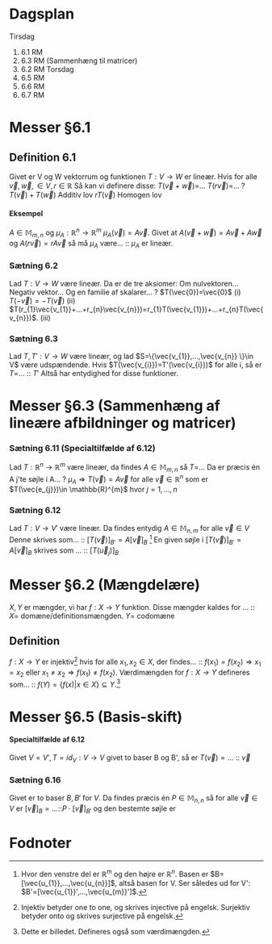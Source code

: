 # Dagsplan

Tirsdag
1. 6.1 RM
2. 6.3 RM (Sammenhæng til matricer)
3. 6.2 RM
Torsdag
1. 6.5 RM
2. 6.6 RM
3. 6.7 RM
# Messer §6.1
## Definition 6.1

Givet er V og W vektorrum og funktionen $T:V \to W$ er lineær. 
Hvis for alle $\vec{v},\vec{w},\in V,r \in \mathbb{R}$ Så kan vi definere disse:
$T(\vec{v}+\vec{w})=$...
$T(r \vec{v})=$...
?
$T(\vec{v})+T(\vec{w})$ Additiv lov
$rT(\vec{v})$ Homogen lov

#### Eksempel
$A \in \mathbb{M}_{m,n}$ og $\mu _{A}:\mathbb{R}^{n}\to \mathbb{R}^{m}$ $\mu_{A}(\vec{v})=A \vec{v}$. Givet at $A(\vec{v}+\vec{w})=A\vec{v}+A\vec{w}$ og $A(r \vec{v})=r A\vec{v}$ så må $\mu_{A}$ være... :: $\mu_{A}$ er lineær.

### Sætning 6.2

Lad $T:V \to W$ være lineær. Da er de tre aksiomer:
Om nulvektoren...
Negativ vektor...
Og en familie af skalarer...
?
$T(\vec{0})=\vec{0}$ (i)
$T(-\vec{v})=-T(\vec{v})$ (ii)
$T(r_{1}\vec{v_{1}}+...+r_{n}\vec{v_{n}})=r_{1}T(\vec{v_{1}})+...+r_{n}T(\vec{v_{n}})$. (iii)

### Sætning 6.3
Lad $T,T':V \to W$ være lineær, og lad $S=\{\vec{v_{1}},...,\vec{v_{n}} \}\in V$ være udspændende. Hvis $T(\vec{v_{i}})=T'(\vec{v_{i}})$ for alle i, så er $T=$... :: $T'$ Altså har entydighed for disse funktioner.

# Messer §6.3 (Sammenhæng af lineære afbildninger og matricer)
### Sætning 6.11 (Specialtilfælde af 6.12)

Lad $T:\mathbb{R}^{n}\to \mathbb{R}^{m}$ være lineær, da findes 
$A \in \mathbb{M}_{m,n}$ så $T=$...
Da er præcis én A j'te søjle i A...
?
$\mu_{A}\Rightarrow T(\vec{v})=A\vec{v}$ for alle $\vec{v}\in \mathbb{R}^{n}$
som er $T(\vec{e_{j}})\in \mathbb{R}^{m}$ hvor $j=1,...,n$ 

### Sætning 6.12
Lad $T:V \to V'$ være lineær. Da findes entydig $A \in \mathbb{M}_{n,m}$ for alle $\vec{v}\in V$ Denne skrives som... :: $[T(\vec{v})]_{B'}=A[\vec{v}]_{B}$ [^1]
En given søjle i $[T(\vec{v})]_{B'}=A[\vec{v}]_{B}$ skrives som ... :: $[T(\vec{u}_{j})]_{B}$ 

# Messer §6.2 (Mængdelære)
$X,Y$ er mængder, vi har $f:X \to Y$ funktion. Disse mængder kaldes for ... :: $X=$ domæne/definitionsmængden. $Y=$ codomæne
## Definition
$f:X \to Y$ er injektiv[^2] hvis for alle $x_{1},x_{2}\in X,$ der findes... :: $f(x_{1})=f(x_{2})\Rightarrow x_{1}=x_{2}$ eller $x_{1}\neq x_{2}\Rightarrow f(x_{1})\neq f(x_{2})$.
Værdimængden for $f:X \to Y$ defineres som... :: $f(Y)=\{f(x)|x \in X \}\subseteq Y$.[^3]
# Messer §6.5 (Basis-skift)
#### Specialtilfælde af 6.12
Givet $V=V',T=id_{V}:V \to V$ givet to baser B og B', så er $T(\vec{v})=...$ :: $\vec{v}$

### Sætning 6.16 
Givet er to baser $B,B'$ for $V$. Da findes præcis én $P \in \mathbb{M}_{n,n}$ så for alle $\vec{v}\in V$ er $[\vec{v}]_{B}=...$::$P \cdot [\vec{v}]_{B'}$ og den bestemte søjle er 

# Fodnoter
[^1]: Hvor den venstre del er $\mathbb{R}^{m}$ og den højre er $\mathbb{R}^{n}$. Basen er $B=[\vec{u_{1}},...,\vec{u_{n}}]$, altså basen for V. Ser således ud for V': $B'=[\vec{u_{1}}',...,\vec{u_{m}}']$.
[^2]: Injektiv betyder one to one, og skrives injective på engelsk. Surjektiv betyder onto og skrives surjective på engelsk.
[^3]: Dette er billedet. Defineres også som værdimængden.